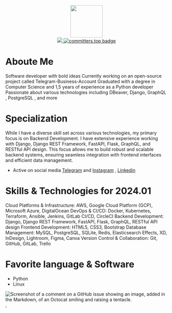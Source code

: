 <div id="header" align="center">
    <a href="https://github.com/Mahammad45">
        <img src="https://media.giphy.com/media/M9gbBd9nbDrOTu1Mqx/giphy.gif" width="100" />
    </a>    
</div>
<div id="header" align="center">
    <a href="https://github.com/Mahammad45">
        <img src="https://komarev.com/ghpvc/?username=Mahammad45&style=flat-circle&color=green"/>
    </a>
    <a href="https://user-badge.committers.top/kazakhstan_private/Mahammad45">
        <img src="https://user-badge.committers.top/kazakhstan_private/Mahammad45.svg" alt="committers.top badge">
    </a>
</div>



# Aboute Me
Software developer with bold ideas
Currently working on an open-source project called Telegram-Business-Account
Graduated with a degree in Computer Science and 1,5 years of experience as a Python developer
Passionate about various technologies including  DBeaver, Django, GraphQL , PostgreSQL , and more


# Specialization
While I have a diverse skill set across various technologies, my primary focus is on Backend Development. I have extensive experience working with Django, Django REST Framework, FastAPI, Flask, GraphQL, and RESTful API design. This focus allows me to build robust and scalable backend systems, ensuring seamless integration with frontend interfaces and efficient data management.
* Active on social media [Telegram](https://t.me/Though_123) and [Instagram](https://www.instagram.com/mstayv_123/) , [Linkedin](https://www.linkedin.com/in/mehemmedm45/)


# Skills & Technologies for 2024.01

Cloud Platforms & Infrastructure: AWS, Google Cloud Platform (GCP), Microsoft Azure, DigitalOcean
DevOps & CI/CD: Docker, Kubernetes, Terraform, Ansible, Jenkins, GitLab CI/CD, CircleCI
Backend Development: Django, Django REST Framework, FastAPI, Flask, GraphQL, RESTful API design
Frontend Development: HTML5, CSS3, Bootstrap
Database Management: MySQL, PostgreSQL, SQLite, Redis, Elasticsearch
Effects, XD, InDesign, Lightroom, Figma, Canva
Version Control & Collaboration: Git, GitHub, GitLab, Trello

# Favorite language & Software
* Python 
* Linux

![Screenshot of a comment on a GitHub issue showing an image, added in the Markdown, of an Octocat smiling and raising a tentacle.](https://encrypted-tbn0.gstatic.com/images?q=tbn:ANd9GcSiVmqs6MXr-QLNrhflnbAT2KIJajwBqJRGig&s),


<!-- ![Screenshot of a comment on a GitHub issue showing an image, added in the Markdown, of an Octocat smiling and raising a tentacle.](https://myoctocat.com/assets/images/octocats/octocat-20.png), -->

<!-- ![Screenshot of a comment on a GitHub issue showing an image, added in the Markdown, of an Octocat smiling and raising a tentacle.](https://images.app.goo.gl/MACJwrBGbQWdiDBa9), -->
